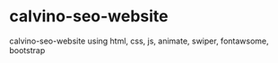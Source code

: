 # calvino-seo-website
calvino-seo-website using html, css, js, animate, swiper, fontawsome, bootstrap
